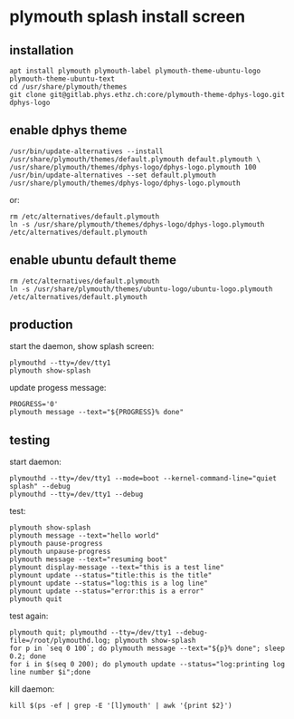 # plymouth splash install screen

## installation

```
apt install plymouth plymouth-label plymouth-theme-ubuntu-logo plymouth-theme-ubuntu-text
cd /usr/share/plymouth/themes
git clone git@gitlab.phys.ethz.ch:core/plymouth-theme-dphys-logo.git dphys-logo
```

## enable dphys theme

```
/usr/bin/update-alternatives --install /usr/share/plymouth/themes/default.plymouth default.plymouth \
/usr/share/plymouth/themes/dphys-logo/dphys-logo.plymouth 100
/usr/bin/update-alternatives --set default.plymouth /usr/share/plymouth/themes/dphys-logo/dphys-logo.plymouth
```

or:

```
rm /etc/alternatives/default.plymouth
ln -s /usr/share/plymouth/themes/dphys-logo/dphys-logo.plymouth /etc/alternatives/default.plymouth
```

## enable ubuntu default theme

```
rm /etc/alternatives/default.plymouth
ln -s /usr/share/plymouth/themes/ubuntu-logo/ubuntu-logo.plymouth /etc/alternatives/default.plymouth
```

## production

start the daemon, show splash screen:

```
plymouthd --tty=/dev/tty1
plymouth show-splash
```

update progess message:

```
PROGRESS='0'
plymouth message --text="${PROGRESS}% done"
```

## testing

start daemon:

```
plymouthd --tty=/dev/tty1 --mode=boot --kernel-command-line="quiet splash" --debug
plymouthd --tty=/dev/tty1 --debug
```

test:

```
plymouth show-splash
plymouth message --text="hello world"
plymouth pause-progress 
plymouth unpause-progress 
plymouth message --text="resuming boot"
plymount display-message --text="this is a test line"
plymount update --status="title:this is the title"
plymount update --status="log:this is a log line"
plymount update --status="error:this is a error"
plymouth quit
```

test again:

```
plymouth quit; plymouthd --tty=/dev/tty1 --debug-file=/root/plymouthd.log; plymouth show-splash
for p in `seq 0 100`; do plymouth message --text="${p}% done"; sleep 0.2; done
for i in $(seq 0 200); do plymouth update --status="log:printing log line number $i";done
```

kill daemon:

```
kill $(ps -ef | grep -E '[l]ymouth' | awk '{print $2}')
```
